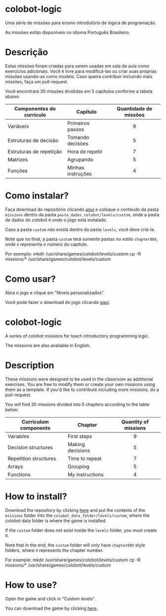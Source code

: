 # colobot-logic
Uma série de missões para ensino introdutório de lógica de programação.

As missões estão disponíveis no idioma Português Brasileiro.

# Descrição
Estas missões foram criadas para serem usadas em sala de aula como exercícios adicionais. Você é livre para modificá-las ou criar suas próprias missões usando-as como modelo. Caso queira contribuir incluindo mais missões, faça um pull-request. 

Você encontrará 30 missões divididas em 5 capítulos conforme a tabela abaixo:

| Componentes do currículo | Capítulo | Quantidade de missões |
| --- | --- | :---: |
| Variáveis  | Primeiros passos  | 9 |
| Estruturas de decisão  | Tomando decisões  | 5 |
| Estruturas de repetição  | Hora de repetir  | 7 |
| Matrizes  | Agrupando  | 5 |
| Funções  | Minhas instruções  | 4 |


# Como instalar?
Faça download do repositório clicando [aqui](https://github.com/badernageral/colobot-logic/archive/master.zip) e coloque o conteúdo da pasta ```missions``` dentro da pasta ```pasta_dados_colobot/levels/custom```, onde a pasta de dados do colobot é onde o jogo está instalado. 

Caso a pasta ```custom``` não exista dentro da pasta ```levels```, você deve criá-la. 

Note que no final, a pasta ```custom``` terá somente pastas no estilo ```chapter00X```, onde ```X``` representa o número do capítulo.

Por exemplo:
mkdir /usr/share/games/colobot/levels/custom
cp -R missions/* /usr/share/games/colobot/levels/custom

# Como usar?
Abra o jogo e clique em "Níveis personalizados".

Você pode fazer o download do jogo clicando [aqui](https://colobot.info).


##


# colobot-logic
A series of colobot missions for teach introductory programming logic.

The missions are also available in English.

# Description
These missions were designed to be used in the classroom as additional exercises. You are free to modify them or create your own missions using them as a template. If you'd like to contribute including more missions, do a pull-request.

You will find 30 missions divided into 5 chapters according to the table below:

| Curriculum components  | Chapter | Quantity of missions |
| --- | --- | :---: |
| Variables  | First steps  | 9 |
| Decision structures  | Making decisions  | 5 |
| Repetition structures  | Time to  repeat  | 7 |
| Arrays  | Grouping  | 5 |
| Functions  | My instructions  | 4 |


# How to install?
Download the repository by clicking [here](https://github.com/badernageral/colobot-logic/archive/master.zip) and put the contents of the ```missions``` folder into the ```colobot_data_folder/levels/custom```, where the colobot data folder is where the game is installed.

If the ```custom``` folder does not exist inside the ```levels``` folder, you must create it.

Note that in the end, the ```custom``` folder will only have ```chapter00X``` style folders, where ```X``` represents the chapter number.

For example:
mkdir /usr/share/games/colobot/levels/custom
cp -R missions/* /usr/share/games/colobot/levels/custom


# How to use?
Open the game and click in "Custom levels".

You can download the game by clicking [here](https://colobot.info).
